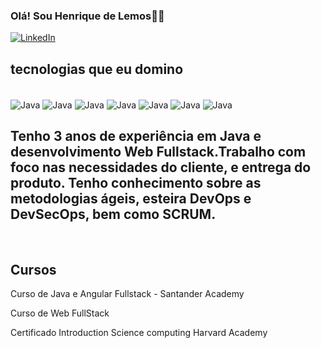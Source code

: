 

### Olá! Sou Henrique de Lemos👋🐧

[![LinkedIn](https://img.shields.io/badge/LinkedIn-0077B5?style=for-the-badge&logo=linkedin&logoColor=white)](https://www.linkedin.com/in/henriquelgomes/)

## tecnologias que eu domino

<div style="display: inline_block"><br/>
    <img align="center" alt="Java" src="https://img.shields.io/badge/Java-ED8B00?style=for-the-badge&logo=openjdk&logoColor=white"/>
    <img align="center" alt="Java" src="https://img.shields.io/badge/Node.js-43853D?style=for-the-badge&logo=node.js&logoColor=white"/>
    <img align="center" alt="Java" src="https://img.shields.io/badge/PHP-777BB4?style=for-the-badge&logo=php&logoColor=white"/>
    <img align="center" alt="Java" src="https://img.shields.io/badge/JavaScript-F7DF1E?style=for-the-badge&logo=javascript&logoColor=black"/>
    <img align="center" alt="Java" src="https://img.shields.io/badge/Angular-DD0031?style=for-the-badge&logo=angular&logoColor=white"/>
    <img align="center" alt="Java" src="https://img.shields.io/badge/MySQL-00000F?style=for-the-badge&logo=mysql&logoColor=white"/>
    <img align="center" alt="Java" src="https://img.shields.io/badge/Spring-6DB33F?style=for-the-badge&logo=spring&logoColor=white"/>
    
</div>

## Tenho 3 anos de experiência em Java e desenvolvimento Web Fullstack.Trabalho com foco nas necessidades do cliente, e entrega do produto. Tenho conhecimento sobre as metodologias ágeis, esteira DevOps e DevSecOps, bem como SCRUM.

<br/>

## Cursos
Curso de Java e Angular Fullstack -
Santander Academy

Curso de Web FullStack

Certificado Introduction Science computing
Harvard Academy
